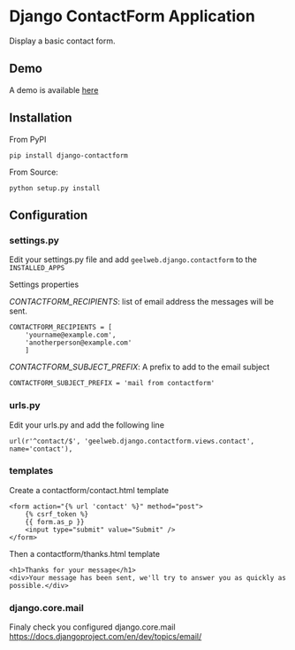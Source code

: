 # Django ContactForm Application

Display a basic contact form.

## Demo

A demo is available [here](http://django.sandbox.geelweb.org/contact)

## Installation

From PyPI

    pip install django-contactform

From Source:

	python setup.py install


## Configuration

### settings.py

Edit your settings.py file and add `geelweb.django.contactform` to the `INSTALLED_APPS`

Settings properties

*CONTACTFORM_RECIPIENTS*: list of email address the messages will be sent.

	CONTACTFORM_RECIPIENTS = [
	    'yourname@example.com',
	    'anotherperson@example.com'
	    ]

*CONTACTFORM_SUBJECT_PREFIX*: A prefix to add to the email subject

	CONTACTFORM_SUBJECT_PREFIX = 'mail from contactform'


### urls.py

Edit your urls.py and add the following line

	url(r'^contact/$', 'geelweb.django.contactform.views.contact', name='contact'),

### templates

Create a contactform/contact.html template

    <form action="{% url 'contact' %}" method="post">
	    {% csrf_token %}
	    {{ form.as_p }}
	    <input type="submit" value="Submit" />
	</form>

Then a contactform/thanks.html template

	<h1>Thanks for your message</h1>
	<div>Your message has been sent, we'll try to answer you as quickly as possible.</div>


### django.core.mail

Finaly check you configured django.core.mail https://docs.djangoproject.com/en/dev/topics/email/
